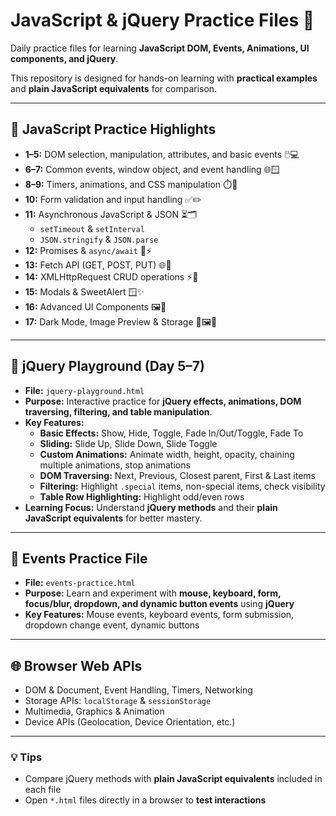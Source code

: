 # JavaScript & jQuery Practice Files 📁

Daily practice files for learning **JavaScript DOM, Events, Animations, UI components, and jQuery**.  

This repository is designed for hands-on learning with **practical examples** and **plain JavaScript equivalents** for comparison.  

---

## 📝 JavaScript Practice Highlights

- **1–5:** DOM selection, manipulation, attributes, and basic events 🖱️💻  
- **6–7:** Common events, window object, and event handling 🌐🪟  
- **8–9:** Timers, animations, and CSS manipulation ⏱️🎨  
- **10:** Form validation and input handling ✅✏️  
- **11:** Asynchronous JavaScript & JSON ⏳🗂️  
  - `setTimeout` & `setInterval`  
  - `JSON.stringify` & `JSON.parse`  
- **12:** Promises & `async/await` 🔄⚡  
- **13:** Fetch API (GET, POST, PUT) 🌐📡  
- **14:** XMLHttpRequest CRUD operations ⚡📂  
- **15:** Modals & SweetAlert 🪟✨  
- **16:** Advanced UI Components 🖼️📑  
- **17:** Dark Mode, Image Preview & Storage 🌙🖼️💾  

---

## 🚀 jQuery Playground (Day 5–7)

- **File:** `jquery-playground.html`  
- **Purpose:** Interactive practice for **jQuery effects, animations, DOM traversing, filtering, and table manipulation**.  
- **Key Features:**
  - **Basic Effects:** Show, Hide, Toggle, Fade In/Out/Toggle, Fade To  
  - **Sliding:** Slide Up, Slide Down, Slide Toggle  
  - **Custom Animations:** Animate width, height, opacity, chaining multiple animations, stop animations  
  - **DOM Traversing:** Next, Previous, Closest parent, First & Last items  
  - **Filtering:** Highlight `.special` items, non-special items, check visibility  
  - **Table Row Highlighting:** Highlight odd/even rows  
- **Learning Focus:** Understand **jQuery methods** and their **plain JavaScript equivalents** for better mastery.  

---



## 📂 Events Practice File

- **File:** `events-practice.html`  
- **Purpose:** Learn and experiment with **mouse, keyboard, form, focus/blur, dropdown, and dynamic button events** using **jQuery**  
- **Key Features:** Mouse events, keyboard events, form submission, dropdown change event, dynamic buttons  

---

## 🌐 Browser Web APIs

- DOM & Document, Event Handling, Timers, Networking  
- Storage APIs: `localStorage` & `sessionStorage`  
- Multimedia, Graphics & Animation  
- Device APIs (Geolocation, Device Orientation, etc.)  

---

### 💡 Tips

- Compare jQuery methods with **plain JavaScript equivalents** included in each file  
- Open `*.html` files directly in a browser to **test interactions**  
